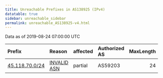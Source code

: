 ```yaml
---
title: Unreachable Prefixes in AS138925 (IPv4)
datatable: true
sidebar: unreachable_sidebar
permalink: unreachable_AS138925-v4.html
---
```


Data as of 2019-08-24 07:00:00 UTC


<div class="datatable-begin"></div>

| Prefix                                                 | Reason                                                                                                 | affected   | Authorized AS   |   MaxLength | Anchor                                       |   unreachable /24s |
|:-------------------------------------------------------|:-------------------------------------------------------------------------------------------------------|:-----------|:----------------|------------:|:---------------------------------------------|-------------------:|
| [45.118.70.0/24](https://stat.ripe.net/45.118.70.0/24) | [INVALID ASN](https://rpki-validator.ripe.net/announcement-preview?asn=AS138925&prefix=45.118.70.0/24) | partial    | AS59203         |          24 | [APNIC](unreachable_APNIC_RPKI_Root-v4.html) |                  1 |

<div class="datatable-end"></div>